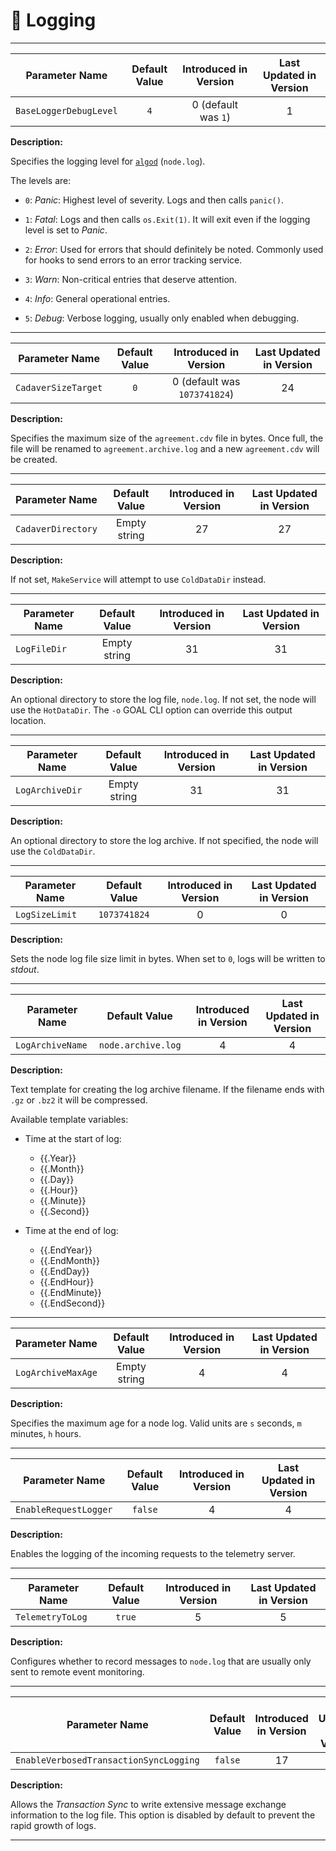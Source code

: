 # 📜 Logging

---

| Parameter Name         | Default Value | Introduced in Version | Last Updated in Version |
|------------------------|:-------------:|:---------------------:|:-----------------------:|
| `BaseLoggerDebugLevel` |      `4`      |  0 (default was `1`)  |            1            |

**Description:**

Specifies the logging level for [`algod`](API-overview.md#algorand-daemon) (`node.log`).

The levels are:

- `0`: _Panic_: Highest level of severity. Logs and then calls `panic()`.

- `1`: _Fatal_: Logs and then calls `os.Exit(1)`. It will exit even if the logging
level is set to _Panic_.

- `2`: _Error_: Used for errors that should definitely be noted. Commonly used for
hooks to send errors to an error tracking service.

- `3`: _Warn_: Non-critical entries that deserve attention.

- `4`: _Info_: General operational entries.

- `5`: _Debug_: Verbose logging, usually only enabled when debugging.

---

| Parameter Name      | Default Value |    Introduced in Version     | Last Updated in Version |
|---------------------|:-------------:|:----------------------------:|:-----------------------:|
| `CadaverSizeTarget` |      `0`      | 0 (default was `1073741824`) |           24            |

**Description:**

Specifies the maximum size of the `agreement.cdv` file in bytes. Once full, the file
will be renamed to `agreement.archive.log` and a new `agreement.cdv` will be created.

---

| Parameter Name     | Default Value | Introduced in Version | Last Updated in Version |
|--------------------|:-------------:|:---------------------:|:-----------------------:|
| `CadaverDirectory` | Empty string  |          27           |           27            |

**Description:**

If not set, `MakeService` will attempt to use `ColdDataDir` instead.

---

| Parameter Name | Default Value | Introduced in Version | Last Updated in Version |
|----------------|:-------------:|:---------------------:|:-----------------------:|
| `LogFileDir`   | Empty string  |          31           |           31            |

**Description:**

An optional directory to store the log file, `node.log`. If not set, the node will
use the `HotDataDir`. The `-o` GOAL CLI option can override this output location.

---

| Parameter Name  | Default Value | Introduced in Version | Last Updated in Version |
|-----------------|:-------------:|:---------------------:|:-----------------------:|
| `LogArchiveDir` | Empty string  |          31           |           31            |

**Description:**

An optional directory to store the log archive. If not specified, the node will
use the `ColdDataDir`.

---

| Parameter Name | Default Value | Introduced in Version | Last Updated in Version |
|----------------|:-------------:|:---------------------:|:-----------------------:|
| `LogSizeLimit` | `1073741824`  |           0           |            0            |

**Description:**

Sets the node log file size limit in bytes. When set to `0`, logs will be written
to _stdout_.

---

| Parameter Name   |   Default Value    | Introduced in Version | Last Updated in Version |
|------------------|:------------------:|:---------------------:|:-----------------------:|
| `LogArchiveName` | `node.archive.log` |           4           |            4            |

**Description:**

Text template for creating the log archive filename. If the filename ends with `.gz`
or `.bz2` it will be compressed.

Available template variables:

- Time at the start of log:
  - {{.Year}}
  - {{.Month}}
  - {{.Day}}
  - {{.Hour}}
  - {{.Minute}}
  - {{.Second}}

- Time at the end of log:
  - {{.EndYear}}
  - {{.EndMonth}}
  - {{.EndDay}}
  - {{.EndHour}}
  - {{.EndMinute}}
  - {{.EndSecond}}

---

| Parameter Name     | Default Value | Introduced in Version | Last Updated in Version |
|--------------------|:-------------:|:---------------------:|:-----------------------:|
| `LogArchiveMaxAge` | Empty string  |           4           |            4            |

**Description:**

Specifies the maximum age for a node log. Valid units are `s` seconds, `m` minutes, `h` hours.

---

| Parameter Name        | Default Value | Introduced in Version | Last Updated in Version |
|-----------------------|:-------------:|:---------------------:|:-----------------------:|
| `EnableRequestLogger` |    `false`    |           4           |            4            |

**Description:**

Enables the logging of the incoming requests to the telemetry server.

---

| Parameter Name   | Default Value | Introduced in Version | Last Updated in Version |
|------------------|:-------------:|:---------------------:|:-----------------------:|
| `TelemetryToLog` |    `true`     |           5           |            5            |

**Description:**

Configures whether to record messages to `node.log` that are usually only sent to
remote event monitoring.

---

| Parameter Name                         | Default Value | Introduced in Version | Last Updated in Version |
|----------------------------------------|:-------------:|:---------------------:|:-----------------------:|
| `EnableVerbosedTransactionSyncLogging` |    `false`    |          17           |           17            |

**Description:**

Allows the _Transaction Sync_ to write extensive message exchange information to
the log file. This option is disabled by default to prevent the rapid growth of logs.

---

